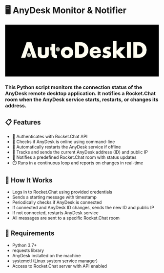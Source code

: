 # 🖥️ AnyDesk Monitor & Notifier

<img src="logo.png">

### This Python script monitors the connection status of the AnyDesk remote desktop application. It notifies a Rocket.Chat room when the AnyDesk service starts, restarts, or changes its address.

## 📋 Features

- 🔐 Authenticates with Rocket.Chat API
- 📡 Checks if AnyDesk is online using command-line
- 🔁 Automatically restarts the AnyDesk service if offline
- 🧠 Tracks and sends the current AnyDesk address (ID) and public IP
- 📢 Notifies a predefined Rocket.Chat room with status updates
- ⏱️ Runs in a continuous loop and reports on changes in real-time

## 🚀 How It Works

- Logs in to Rocket.Chat using provided credentials
- Sends a starting message with timestamp
- Periodically checks if AnyDesk is connected
- If connected and AnyDesk ID changes, sends the new ID and public IP
- If not connected, restarts AnyDesk service
- All messages are sent to a specific Rocket.Chat room


## 🧰 Requirements

- Python 3.7+
- requests library
- AnyDesk installed on the machine
- systemctl (Linux system service manager)
- Access to Rocket.Chat server with API enabled


